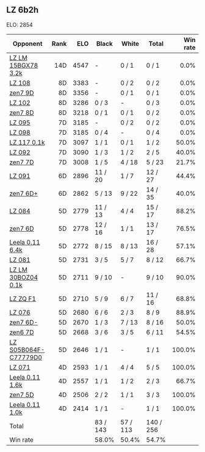 ## LZ 6b2h ##

ELO: 2854

Opponent | Rank | ELO | Black | White | Total | Win rate
---------|-----:|----:|-------|-------|-------|-------:
[LZ LM 15BGX78 3.2k](LZ%20LM%2015BGX78%203.2k.md) | 14D | 4547 | - | 0 / 1 | 0 / 1 | 0.0%
[LZ 108](LZ%20108.md) | 8D | 3383 | - | 0 / 2 | 0 / 2 | 0.0%
[zen7 9D](zen7%209D.md) | 8D | 3356 | - | 0 / 1 | 0 / 1 | 0.0%
[LZ 102](LZ%20102.md) | 8D | 3286 | 0 / 3 | - | 0 / 3 | 0.0%
[zen7 8D](zen7%208D.md) | 8D | 3218 | 0 / 1 | 0 / 1 | 0 / 2 | 0.0%
[LZ 095](LZ%20095.md) | 7D | 3185 | - | 0 / 2 | 0 / 2 | 0.0%
[LZ 098](LZ%20098.md) | 7D | 3185 | 0 / 4 | - | 0 / 4 | 0.0%
[LZ 117 0.1k](LZ%20117%200.1k.md) | 7D | 3097 | 1 / 1 | 0 / 1 | 1 / 2 | 50.0%
[LZ 092](LZ%20092.md) | 7D | 3090 | 1 / 3 | 1 / 2 | 2 / 5 | 40.0%
[zen7 7D](zen7%207D.md) | 7D | 3008 | 1 / 5 | 4 / 18 | 5 / 23 | 21.7%
[LZ 091](LZ%20091.md) | 6D | 2896 | 11 / 20 | 1 / 7 | 12 / 27 | 44.4%
[zen7 6D+](zen7%206D+.md) | 6D | 2862 | 5 / 13 | 9 / 22 | 14 / 35 | 40.0%
[LZ 084](LZ%20084.md) | 5D | 2779 | 11 / 13 | 4 / 4 | 15 / 17 | 88.2%
[zen7 6D](zen7%206D.md) | 5D | 2778 | 12 / 16 | 1 / 1 | 13 / 17 | 76.5%
[Leela 0.11 6.4k](Leela%200.11%206.4k.md) | 5D | 2772 | 8 / 15 | 8 / 13 | 16 / 28 | 57.1%
[LZ 081](LZ%20081.md) | 5D | 2731 | 3 / 5 | 5 / 7 | 8 / 12 | 66.7%
[LZ LM 30BOZ04 0.1k](LZ%20LM%2030BOZ04%200.1k.md) | 5D | 2711 | 9 / 10 | - | 9 / 10 | 90.0%
[LZ ZQ F1](LZ%20ZQ%20F1.md) | 5D | 2710 | 5 / 9 | 6 / 7 | 11 / 16 | 68.8%
[LZ 076](LZ%20076.md) | 5D | 2680 | 6 / 6 | 2 / 3 | 8 / 9 | 88.9%
[zen7 6D-](zen7%206D-.md) | 5D | 2670 | 1 / 3 | 7 / 13 | 8 / 16 | 50.0%
[zen6 7D](zen6%207D.md) | 5D | 2668 | 3 / 6 | 3 / 5 | 6 / 11 | 54.5%
[LZ S05B064F-C77779D0](LZ%20S05B064F-C77779D0.md) | 5D | 2646 | 1 / 1 | - | 1 / 1 | 100.0%
[LZ 071](LZ%20071.md) | 4D | 2593 | 1 / 1 | 4 / 4 | 5 / 5 | 100.0%
[Leela 0.11 1.6k](Leela%200.11%201.6k.md) | 4D | 2557 | 1 / 1 | 1 / 2 | 2 / 3 | 66.7%
[zen7 5D](zen7%205D.md) | 4D | 2506 | 2 / 2 | 1 / 1 | 3 / 3 | 100.0%
[Leela 0.11 1.0k](Leela%200.11%201.0k.md) | 4D | 2414 | 1 / 1 | - | 1 / 1 | 100.0%
Total | | | 83 / 143 | 57 / 113 | 140 / 256 | 
Win rate| | | 58.0% | 50.4% | 54.7% | 
